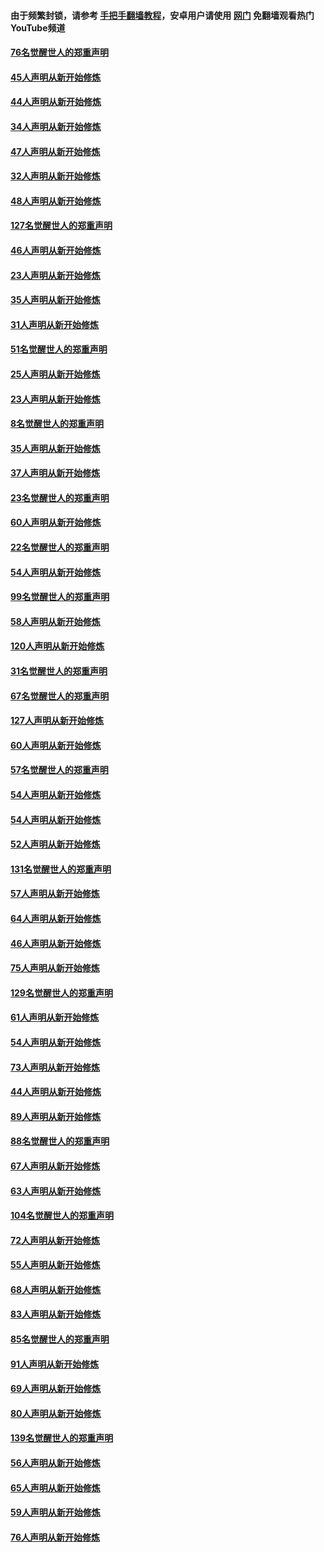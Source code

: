#### 由于频繁封锁，请参考 [手把手翻墙教程](https://github.com/gfw-breaker/guides/wiki/)，安卓用户请使用 [网门](https://github.com/gfw-breaker/nogfw/blob/master/dl.md?t=03010100) 免翻墙观看热门YouTube频道 

#### [76名觉醒世人的郑重声明](../pages/91/421453.md?t=03010100) 

#### [45人声明从新开始修炼](../pages/91/421452.md?t=03010100) 

#### [44人声明从新开始修炼](../pages/91/421422.md?t=03010100) 

#### [34人声明从新开始修炼](../pages/91/421322.md?t=03010100) 

#### [47人声明从新开始修炼](../pages/91/421264.md?t=03010100) 

#### [32人声明从新开始修炼](../pages/91/421225.md?t=03010100) 

#### [48人声明从新开始修炼](../pages/91/421202.md?t=03010100) 

#### [127名觉醒世人的郑重声明](../pages/91/421224.md?t=03010100) 

#### [46人声明从新开始修炼](../pages/91/421203.md?t=03010100) 

#### [23人声明从新开始修炼](../pages/91/421138.md?t=03010100) 

#### [35人声明从新开始修炼](../pages/91/421122.md?t=03010100) 

#### [31人声明从新开始修炼](../pages/91/421081.md?t=03010100) 

#### [51名觉醒世人的郑重声明](../pages/91/421080.md?t=03010100) 

#### [25人声明从新开始修炼](../pages/91/421020.md?t=03010100) 

#### [23人声明从新开始修炼](../pages/91/420884.md?t=03010100) 

#### [8名觉醒世人的郑重声明](../pages/91/420883.md?t=03010100) 

#### [35人声明从新开始修炼](../pages/91/420809.md?t=03010100) 

#### [37人声明从新开始修炼](../pages/91/420766.md?t=03010100) 

#### [23名觉醒世人的郑重声明](../pages/91/420765.md?t=03010100) 

#### [60人声明从新开始修炼](../pages/91/420727.md?t=03010100) 

#### [22名觉醒世人的郑重声明](../pages/91/420726.md?t=03010100) 

#### [54人声明从新开始修炼](../pages/91/420529.md?t=03010100) 

#### [99名觉醒世人的郑重声明](../pages/91/420528.md?t=03010100) 

#### [58人声明从新开始修炼](../pages/91/420198.md?t=03010100) 

#### [120人声明从新开始修炼](../pages/91/420141.md?t=03010100) 

#### [31名觉醒世人的郑重声明](../pages/91/420197.md?t=03010100) 

#### [67名觉醒世人的郑重声明](../pages/91/420140.md?t=03010100) 

#### [127人声明从新开始修炼](../pages/91/420082.md?t=03010100) 

#### [60人声明从新开始修炼](../pages/91/420081.md?t=03010100) 

#### [57名觉醒世人的郑重声明](../pages/91/420080.md?t=03010100) 

#### [54人声明从新开始修炼](../pages/91/419533.md?t=03010100) 

#### [54人声明从新开始修炼](../pages/91/419532.md?t=03010100) 

#### [52人声明从新开始修炼](../pages/91/419531.md?t=03010100) 

#### [131名觉醒世人的郑重声明](../pages/91/419530.md?t=03010100) 

#### [57人声明从新开始修炼](../pages/91/419430.md?t=03010100) 

#### [64人声明从新开始修炼](../pages/91/419429.md?t=03010100) 

#### [46人声明从新开始修炼](../pages/91/419428.md?t=03010100) 

#### [75人声明从新开始修炼](../pages/91/419427.md?t=03010100) 

#### [129名觉醒世人的郑重声明](../pages/91/419426.md?t=03010100) 

#### [61人声明从新开始修炼](../pages/91/419198.md?t=03010100) 

#### [54人声明从新开始修炼](../pages/91/419197.md?t=03010100) 

#### [73人声明从新开始修炼](../pages/91/419196.md?t=03010100) 

#### [44人声明从新开始修炼](../pages/91/419075.md?t=03010100) 

#### [89人声明从新开始修炼](../pages/91/419074.md?t=03010100) 

#### [88名觉醒世人的郑重声明](../pages/91/419195.md?t=03010100) 

#### [67人声明从新开始修炼](../pages/91/419073.md?t=03010100) 

#### [63人声明从新开始修炼](../pages/91/419072.md?t=03010100) 

#### [104名觉醒世人的郑重声明](../pages/91/419071.md?t=03010100) 

#### [72人声明从新开始修炼](../pages/91/418902.md?t=03010100) 

#### [55人声明从新开始修炼](../pages/91/418901.md?t=03010100) 

#### [68人声明从新开始修炼](../pages/91/418900.md?t=03010100) 

#### [83人声明从新开始修炼](../pages/91/418757.md?t=03010100) 

#### [85名觉醒世人的郑重声明](../pages/91/418899.md?t=03010100) 

#### [91人声明从新开始修炼](../pages/91/418756.md?t=03010100) 

#### [69人声明从新开始修炼](../pages/91/418755.md?t=03010100) 

#### [80人声明从新开始修炼](../pages/91/418754.md?t=03010100) 

#### [139名觉醒世人的郑重声明](../pages/91/418753.md?t=03010100) 

#### [56人声明从新开始修炼](../pages/91/418594.md?t=03010100) 

#### [65人声明从新开始修炼](../pages/91/418593.md?t=03010100) 

#### [59人声明从新开始修炼](../pages/91/418592.md?t=03010100) 

#### [76人声明从新开始修炼](../pages/91/418431.md?t=03010100) 

